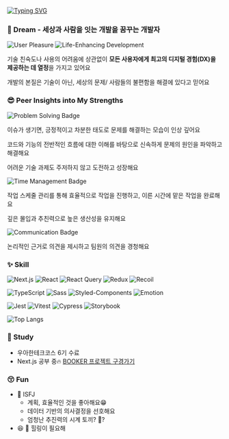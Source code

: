 [![Typing SVG](https://readme-typing-svg.demolab.com?font=Verdana&weight=700&size=24&pause=1000&color=000000&width=435&lines=HI+I'M+BADA)](https://git.io/typing-svg)

### 🐋 Dream - 세상과 사람을 잇는 개발을 꿈꾸는 개발자
![User Pleasure](https://img.shields.io/badge/User%20Pleasure-FFE2E2?style=for-the-badge)
![Life-Enhancing Development](https://img.shields.io/badge/Life%20Enhancing%20Development-FFD966?style=for-the-badge)

기술 친숙도나 사용의 어려움에 상관없이 **모든 사용자에게 최고의 디지털 경험(DX)을 제공하는 데 열정**을 가지고 있어요

개발의 본질은 기술이 아닌, 세상의 문제/ 사람들의 불편함을 해결에 있다고 믿어요

### 😎 Peer Insights into My Strengths
<div>
  <img src="https://img.shields.io/badge/Problem%20Solving-E6E6FA?style=for-the-badge" alt="Problem Solving Badge" >
  <p>이슈가 생기면, 긍정적이고 차분한 태도로 문제를 해결하는 모습이 인상 깊어요</p>
  <p >코드와 기능의 전반적인 흐름에 대한 이해를 바탕으로 신속하게 문제의 원인을 파악하고 해결해요</p>
  <p> 어려운 기술 과제도 주저하지 않고 도전하고 성장해요</p>
</div>
<div>
  <img src="https://img.shields.io/badge/Time%20Management-B3E5FC?style=for-the-badge" alt="Time Management Badge" >
  <p >작업 스케줄 관리를 통해 효율적으로 작업을 진행하고, 이른 시간에 맡은 작업을 완료해요</p>
  <p>깊은 몰입과 추친력으로 높은 생산성을 유지해요</p>
</div>
<div>
  <img src="https://img.shields.io/badge/Communication-FFF9C4?style=for-the-badge" alt="Communication Badge" >
  <p >논리적인 근거로 의견을 제시하고 팀원의 의견을 경청해요</p>
</div>


### ✨ Skill
![Next.js](https://img.shields.io/badge/Next.js-ffffff?style=for-the-badge&logo=next.js&logoColor=000000)
![React](https://img.shields.io/badge/React-ffffff?style=for-the-badge&logo=react&logoColor=61DAFB)
![React Query](https://img.shields.io/badge/React_Query-ffffff?style=for-the-badge&logo=react-query&logoColor=FF4154)
![Redux](https://img.shields.io/badge/Redux-ffffff?style=for-the-badge&logo=redux&logoColor=764ABC)
![Recoil](https://img.shields.io/badge/Recoil-ffffff?style=for-the-badge&logo=recoil&logoColor=3578E5)

![TypeScript](https://img.shields.io/badge/TypeScript-ffffff?style=for-the-badge&logo=typescript&logoColor=3178C6)
![Sass](https://img.shields.io/badge/Sass-ffffff?style=for-the-badge&logo=sass&logoColor=CC6699)
![Styled-Components](https://img.shields.io/badge/Styled--Components-ffffff?style=for-the-badge&logo=styled-components&logoColor=DB7093)
![Emotion](https://img.shields.io/badge/Emotion-ffffff?style=for-the-badge&logo=emotion&logoColor=CB3837)

![Jest](https://img.shields.io/badge/Jest-ffffff?style=for-the-badge&logo=jest&logoColor=C21325)
![Vitest](https://img.shields.io/badge/Vitest-ffffff?style=for-the-badge&logo=vitest&logoColor=6E9F18)
![Cypress](https://img.shields.io/badge/Cypress-ffffff?style=for-the-badge&logo=cypress&logoColor=17202C)
![Storybook](https://img.shields.io/badge/Storybook-ffffff?style=for-the-badge&logo=storybook&logoColor=FF4785)

![Top Langs](https://github-readme-stats.vercel.app/api/top-langs/?username=badahertz52&layout=compact)


### 🌱 Study
- 우아한테크코스 6기 수료
- Next.js 공부 중🔥 [BOOKER 프로젝트 구경가기](https://github.com/BadaHertz52/booker)

### 😚 Fun
- 🚀 ISFJ 
  - 계획, 효율적인 것을 좋아해요😁
  - 데이터 기반의 의사결정을 선호해요
  - 엄청난 추진력의 시계 토끼? 🦭?
- 😆 💜 힐링이 필요해
